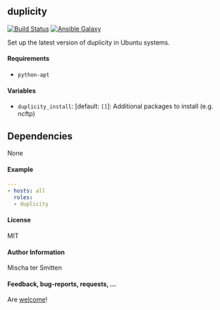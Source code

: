 ## duplicity

[![Build Status](https://travis-ci.org/Oefenweb/ansible-duplicity.svg?branch=master)](https://travis-ci.org/Oefenweb/ansible-duplicity) [![Ansible Galaxy](http://img.shields.io/badge/ansible--galaxy-duplicity-blue.svg)](https://galaxy.ansible.com/list#/roles/1403)

Set up the latest version of duplicity in Ubuntu systems.

#### Requirements

* `python-apt`

#### Variables

* `duplicity_install`: [default: `[]`]: Additional packages to install (e.g. ncftp)

## Dependencies

None

#### Example

```yaml
---
- hosts: all
  roles:
  - duplicity
```

#### License

MIT

#### Author Information

Mischa ter Smitten

#### Feedback, bug-reports, requests, ...

Are [welcome](https://github.com/Oefenweb/ansible-duplicity/issues)!
